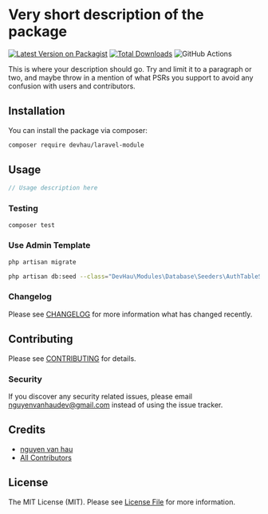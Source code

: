 # Very short description of the package

[![Latest Version on Packagist](https://img.shields.io/packagist/v/devhau/laravel-module.svg?style=flat-square)](https://packagist.org/packages/devhau/laravel-module)
[![Total Downloads](https://img.shields.io/packagist/dt/devhau/laravel-module.svg?style=flat-square)](https://packagist.org/packages/devhau/laravel-module)
![GitHub Actions](https://github.com/devhau/laravel-module/actions/workflows/main.yml/badge.svg)

This is where your description should go. Try and limit it to a paragraph or two, and maybe throw in a mention of what PSRs you support to avoid any confusion with users and contributors.

## Installation

You can install the package via composer:

```bash
composer require devhau/laravel-module
```

## Usage

```php
// Usage description here
```

### Testing

```bash
composer test
```
### Use Admin Template
```bash
php artisan migrate
```
```bash
php artisan db:seed --class="DevHau\Modules\Database\Seeders\AuthTableSeeder"
```
### Changelog

Please see [CHANGELOG](CHANGELOG.md) for more information what has changed recently.

## Contributing

Please see [CONTRIBUTING](CONTRIBUTING.md) for details.

### Security

If you discover any security related issues, please email nguyenvanhaudev@gmail.com instead of using the issue tracker.

## Credits

-   [nguyen van hau](https://github.com/devhau)
-   [All Contributors](../../contributors)

## License

The MIT License (MIT). Please see [License File](LICENSE.md) for more information.

